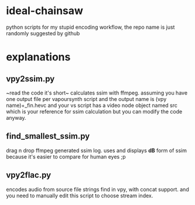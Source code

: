 # ideal-chainsaw
python scripts for my stupid encoding workflow, the repo name is just randomly suggested by github

# explanations
## vpy2ssim.py
~read the code it's short~
calculates ssim with ffmpeg. assuming you have one output file per vapoursynth script and the output name is (vpy name)+\_fin.hevc and your vs script has a video node object named src which is your reference for ssim calculation but you can modify the code anyway.
## find_smallest_ssim.py
drag n drop ffmpeg generated ssim log. uses and displays **dB** form of ssim because it's easier to compare for human eyes ;p
## vpy2flac.py
encodes audio from source file strings find in vpy, with concat support. and you need to manually edit this script to choose stream index.

